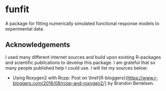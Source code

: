 # funfit
A package for fitting numerically simulated functional response models to experimental data.


## Acknowledgements
I used many different internet sources and build upon existing R-packages and scientific
publications to develop this package. I am grateful that so many people published
help I could use. I will list my sources below:

- Using Roxygen2 with Rcpp: Post on \href{R-bloggers}{https://www.r-bloggers.com/2016/08/rcpp-and-roxygen2/} by Brandon Bertelsen.
